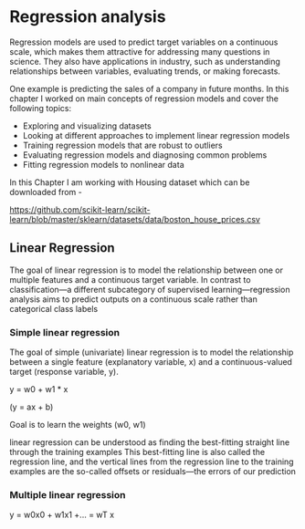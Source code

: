 # Regression analysis

Regression models are used to predict target variables on a continuous scale, which makes 
them attractive for addressing many questions in science. They also have applications in industry, 
such as understanding relationships between variables, evaluating trends, or making forecasts. 

One example is predicting the sales of a company in future months.
In this chapter I worked on main concepts of regression models and cover the following topics:
- Exploring and visualizing datasets
- Looking at different approaches to implement linear regression models
- Training regression models that are robust to outliers
- Evaluating regression models and diagnosing common problems
- Fitting regression models to nonlinear data

In this Chapter I am working with Housing dataset which can be downloaded from - 

https://github.com/scikit-learn/scikit-learn/blob/master/sklearn/datasets/data/boston_house_prices.csv

## Linear Regression

The goal of linear regression is to model the relationship between 
one or multiple features and a continuous target variable. In contrast to 
classification—a different subcategory of supervised learning—regression analysis aims 
to predict outputs on a continuous scale rather than categorical class labels

### Simple linear regression

The goal of simple (univariate) linear regression is to model the 
relationship between a single feature (explanatory variable, x) and 
a continuous-valued target (response variable, y).

y = w0 + w1 * x 

(y = ax + b)

Goal is to learn the weights (w0, w1)

linear regression can be understood as finding the best-fitting straight line through the training examples
This best-fitting line is also called the regression line, and the vertical lines from the regression line to 
the training examples are the so-called offsets or residuals—the errors of our prediction

### Multiple linear regression

y = w0x0 + w1x1 +... = wT x

